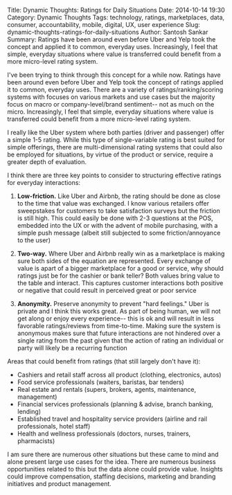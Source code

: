 Title: Dynamic Thoughts: Ratings for Daily Situations
Date: 2014-10-14 19:30
Category: Dynamic Thoughts
Tags: technology, ratings, marketplaces, data, consumer, accountability, mobile, digital, UX, user experience
Slug: dynamic-thoughts-ratings-for-daily-situations
Author: Santosh Sankar
Summary: Ratings have been around even before Uber and Yelp took the concept and applied it to common, everyday uses. Increasingly, I feel that simple, everyday situations where value is transferred could benefit from a more micro-level rating system.

I've been trying to think through this concept for a while now. Ratings have been around even before Uber and Yelp took the concept of ratings applied it to common, everyday uses. There are a variety of ratings/ranking/scoring systems with focuses on various markets and use cases but the majority focus on macro or company-level/brand sentiment-- not as much on the micro. Increasingly, I feel that simple, everyday situations where value is transferred could benefit from a more micro-level rating system.

I really like the Uber system where both parties (driver and passenger) offer a simple 1-5 rating. While this type of single-variable rating is best suited for simple offerings, there are multi-dimensional rating systems that could also be employed for situations, by virtue of the product or service, require a greater depth of evaluation.

I think there are three key points to consider to structuring effective ratings for everyday interactions:

1. **Low-friction.** Like Uber and Airbnb, the rating should be done as close to the time that value was exchanged. I know various retailers offer sweepstakes for customers to take satisfaction surveys but the friction is still high. This could easily be done with 2-3 questions at the POS, embedded into the UX or with the advent of mobile purchasing, with a simple push message (albeit still subjected to some friction/annoyance to the user)

2. **Two-way.** Where Uber and Airbnb really win as a marketplace is making sure both sides of the equation are represented. Every exchange of value is apart of a bigger marketplace for a good or service, why should ratings just be for the cashier or bank teller? Both values bring value to the table and interact. This captures customer interactions both positive or negative that could result in perceived great or poor service

3. **Anonymity.** Preserve anonymity to prevent "hard feelings." Uber is private and I think this works great. As part of being human, we will not get along or enjoy every experience-- this is ok and will result in less favorable ratings/reviews from time-to-time. Making sure the system is anonymous makes sure that future interactions are not hindered over a single rating from the past given that the action of rating an individual or party will likely be a recurring function

Areas that could benefit from ratings (that still largely don't have it):

* Cashiers and retail staff across all product (clothing, electronics, autos)
* Food service professionals (waiters, baristas, bar tenders)
* Real estate and rentals (supers, brokers, agents, maintenance, management)
* Financial services professionals (planning & advise, branch banking, lending)
* Established travel and hospitality service providers (airline and rail professionals, hotel staff)
* Health and wellness professionals (doctors, nurses, trainers, pharmacists)

I am sure there are numerous other situations but these came to mind and alone present large use cases for the idea. There are numerous business opportunities related to this but the data alone could provide value. Insights could improve compensation, staffing decisions, marketing and branding initiatives and product management.